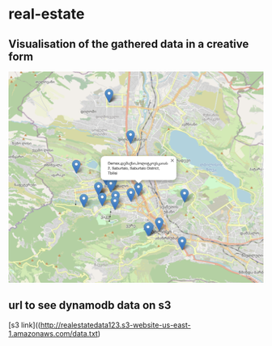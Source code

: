 # real-estate

## Visualisation of the gathered data in a creative form
![map](./realestatemap.png)

## url to see dynamodb data on s3 
[s3 link]((http://realestatedata123.s3-website-us-east-1.amazonaws.com/data.txt)
